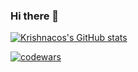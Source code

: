 ### Hi there 👋

[![Krishnacos's GitHub stats](https://kashaki.ml/api?username=krishnacore&count_private=true&theme=radical&show_icons=true&include_all_commits=true)](https://github.com/anuraghazra/github-readme-stats)

[![codewars](https://www.codewars.com/users/Krishnacore/badges/large)](https://www.codewars.com/users/Krishnacore)
